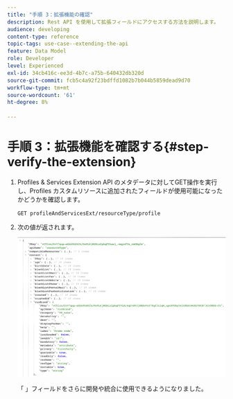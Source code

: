 ```yaml
---
title: "手順 3：拡張機能の確認"
description: Rest API を使用して拡張フィールドにアクセスする方法を説明します。
audience: developing
content-type: reference
topic-tags: use-case--extending-the-api
feature: Data Model
role: Developer
level: Experienced
exl-id: 34cb416c-ee3d-4b7c-a75b-640432db320d
source-git-commit: fcb5c4a92f23bdffd1082b7b044b5859dead9d70
workflow-type: tm+mt
source-wordcount: '61'
ht-degree: 8%

---
```


# 手順 3：拡張機能を確認する{#step-verify-the-extension}

1. Profiles &amp; Services Extension API のメタデータに対してGET操作を実行し、Profiles カスタムリソースに追加されたフィールドが使用可能になったかどうかを確認します。

   ```
   GET profileAndServicesExt/resourceType/profile
   ```

1. 次の値が返されます。

   ![](assets/extendpandsapiview.png)

   「 」フィールドをさらに開発や統合に使用できるようになりました。

